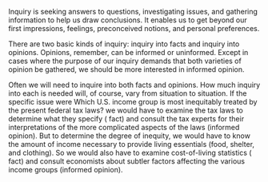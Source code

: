 Inquiry is seeking answers to questions, investigating issues, and gathering information to help us draw conclusions. It enables  us to get beyond our first impressions, feelings, preconceived notions, and personal preferences. 



There are two basic kinds of inquiry: inquiry into facts and inquiry into opinions. Opinions, remember, can be informed or  uninformed. Except in cases where the purpose of our inquiry demands that both varieties of opinion be gathered, we should  be more interested in informed opinion.

Often we will need to inquire into both facts and opinions. How much inquiry into each is needed will, of course, vary from  situation to situation. If the specific issue were Which U.S. income group is most inequitably treated by the present federal tax  laws? we would have to examine the tax laws to determine what they specify \( fact\) and consult the tax experts for their  interpretations of the more complicated aspects of the laws \(informed opinion\). But to determine the degree of inequity, we  would have to know the amount of income necessary to provide living essentials \(food, shelter, and clothing\). So we would also have to examine cost-of-living statistics \( fact\) and consult economists about subtler factors affecting the various income groups \(informed opinion\).

